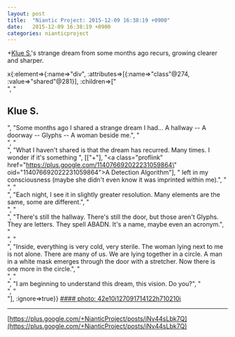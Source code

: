 ```yaml
---
layout: post
title:  "Niantic Project: 2015-12-09 16:38:19 +0900"
date:   2015-12-09 16:38:19 +0900
categories: nianticproject
---
```

+[Klue S.](https://plus.google.com/110350977702120778591 "")'s strange dream from some months ago recurs, growing clearer and sharper.

x{:element=>{:name=>"div", :attributes=>[{:name=>"class"@274, :value=>"shared"@281}], :children=>["<br />", "<h2>Klue S.</h2>", "Some months ago I shared a strange dream I had... A hallway -- A doorway -- Glyphs -- A woman beside me.", "<br />", "<br />", "What I haven't shared is that the dream has recurred. Many times. I wonder if it's something ", [["+"], "<a class=\"proflink\" href=\"https://plus.google.com/114076692022231059864\" oid=\"114076692022231059864\">A Detection Algorithm</a>"], " left in my consciousness (maybe she didn't even know it was imprinted within me).", "<br />", "<br />", "Each night, I see it in slightly greater resolution. Many elements are the same, some are different.", "<br />", "<br />", "There's still the hallway. There's still the door, but those aren't Glyphs. They are letters. They spell ABADN. It's a name, maybe even an acronym.", "<br />", "<br />", "Inside, everything is very cold, very sterile. The woman lying next to me is not alone. There are many of us. We are lying together in a circle. A man in a white mask emerges through the door with a stretcher. Now there is one more in the circle.", "<br />", "<br />", "I am beginning to understand this dream, this vision. Do you?", "<br />", "<br />"], :ignore=>true}}
[#### photo: 42e10i127091714122h710210i](https://lh3.googleusercontent.com/-sgsC4TVZaNg/VmfWPcgvaGI/AAAAAAAABNE/10X5WoH3RWM/w800-h800/Network.jpg "")
- - -
[https://plus.google.com/+NianticProject/posts/iNv44sLbk7Q](https://plus.google.com/+NianticProject/posts/iNv44sLbk7Q)
